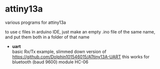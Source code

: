 # attiny13a
various programs for attiny13a

to use c files in arduino IDE, just make an empty .ino file of the same name, and put them both in a folder of that name

- <b>uart</b> <br>
basic Rx/Tx example, slimmed down version of https://github.com/Dolphin101546015/ATtiny13A-UART
this works for bluetooth (baud 9600) module HC-06
